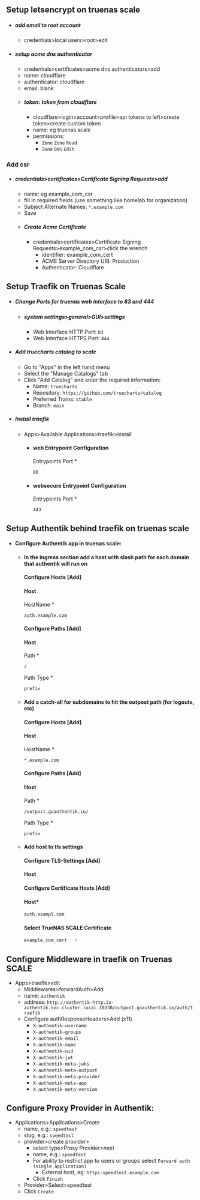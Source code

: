 ## Setup letsencrypt on truenas scale
  - ##### add email to root account
    - credentials>local users>root>edit
  - ##### setup acme dns authenticator
    - credentials>certificates>acme dns authenticators>add
    - name: cloudflare
    - authenticator: cloudflare
    - email: blank
    - ##### token: token from cloudflare
      - cloudflare>login>account>profile>api tokens to left>create token>create custom token
      - name: eg truenas scale
      - permissions: 
        - `Zone` `Zone` `Read`
        - `Zone` `DNS` `Edit`   
### Add csr
- ##### credentials>certificates>Certificate Signing Requests>add
  - name: eg example_com_csr
  - fill in required fields (use something like homelab for organization)
  - Subject Alternate Names: `*.example.com`
  - Save
  - ##### Create Acme Certificate
    - credentials>certificates>Certificate Signing Requests>example_com_csr>click the wrench
      - identifier: example_com_cert
      - ACME Server Directory URI: Production
      - Authenticator: Cloudflare

## Setup Traefik on Truenas Scale
- ##### Change Ports for truenas web interface to 83 and 444
  - ##### system settings>general>GUI>settings
    - Web Interface HTTP Port: `83`
    - Web Interface HTTPS Port: `444`
- ##### Add truecharts catalog to scale
  - Go to "Apps" in the left hand menu
  - Select the "Manage Catalogs" tab
  - Click "Add Catalog" and enter the required information:
    - Name: `truecharts`
    - Repository: `https://github.com/truecharts/catalog`
    - Preferred Trains: `stable`
    - Branch: `main`
- ##### Install traefik
  - Apps>Available Applications>traefik>install
    - #### web Entrypoint Configuration
      Entrypoints Port *
      ```
      80
      ```
    - #### websecure Entrypoint Configuration
      Entrypoints Port *
      ```
      443
      ```
        
## Setup Authentik behind traefik on truenas scale
- #### Configure Authentik app in truenas scale:
  - #### In the ingress section add a host with slash path for each domain that authentik will run on
    #### Configure Hosts   [Add]
    #### Host
    HostName *
    ```
    auth.example.com
    ```
    #### Configure Paths   [Add]
    #### Host
    Path *
    ```
    /
    ```
    Path Type *
    ```
    prefix
    ```
  - #### Add a catch-all for subdomains to hit the outpost path (for logouts, etc) 
    #### Configure Hosts   [Add]
    #### Host
    HostName *
    ```
    *.example.com
    ```
    #### Configure Paths   [Add]
    #### Host
    Path *
    ```
    /outpost.goauthentik.io/
    ```
    Path Type *
    ```
    prefix
    ```
  - #### Add host to tls settings
    #### Configure TLS-Settings   [Add]
    #### Host
    #### Configure Certificate Hosts [Add]
    #### Host*
    ```
    auth.exampl.com
    ```
    #### Select TrueNAS SCALE Certificate
    ```
    example_com_cert   ˅
    ```
    
## Configure Middleware in traefik on Truenas SCALE
- Apps>traefik>edit
  - Middlewares>forwardAuth>Add
  - name: `authentik`
  - address: `http://authentik-http.ix-authentik.svc.cluster.local:10230/outpost.goauthentik.io/auth/traefik`
  - Configure authResponseHeaders>Add (x11)
    - `X-authentik-username`
    - `X-authentik-groups`
    - `X-authentik-email`
    - `X-authentik-name`
    - `X-authentik-uid`
    - `X-authentik-jwt`
    - `X-authentik-meta-jwks`
    - `X-authentik-meta-outpost`
    - `X-authentik-meta-provider`
    - `X-authentik-meta-app`
    - `X-authentik-meta-version`

## Configure Proxy Provider in Authentik:
- Applications>Applications>Create
  - name, e.g.: `speedtest`
  - slug, e.g.: `speedtest`
  - provider>create provider>
    - select type>Proxy Provider>next
    - name, e.g.: `speedtest`
    - For ability to restrict app to users or groups select `Forward auth (single application)`
      - External host, eg: `https:speedtest.example.com`
    - Click `Finish`
   - Provider>Select>speedtest
   - Click `Create`
